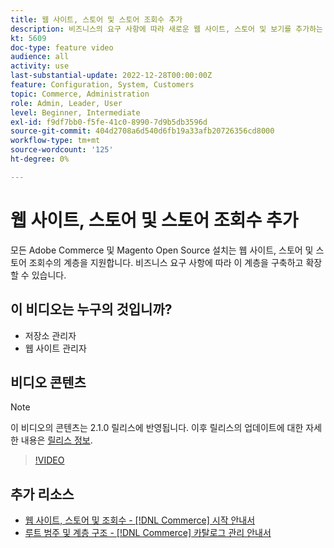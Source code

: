 ```yaml
---
title: 웹 사이트, 스토어 및 스토어 조회수 추가
description: 비즈니스의 요구 사항에 따라 새로운 웹 사이트, 스토어 및 보기를 추가하는 방법을 알아봅니다.
kt: 5609
doc-type: feature video
audience: all
activity: use
last-substantial-update: 2022-12-28T00:00:00Z
feature: Configuration, System, Customers
topic: Commerce, Administration
role: Admin, Leader, User
level: Beginner, Intermediate
exl-id: f9df7bb0-f5fe-41c0-8990-7d9b5db3596d
source-git-commit: 404d2708a6d540d6fb19a33afb20726356cd8000
workflow-type: tm+mt
source-wordcount: '125'
ht-degree: 0%

---
```


# 웹 사이트, 스토어 및 스토어 조회수 추가

모든 Adobe Commerce 및 Magento Open Source 설치는 웹 사이트, 스토어 및 스토어 조회수의 계층을 지원합니다. 비즈니스 요구 사항에 따라 이 계층을 구축하고 확장할 수 있습니다.

## 이 비디오는 누구의 것입니까?

- 저장소 관리자
- 웹 사이트 관리자

## 비디오 콘텐츠

>[!NOTE]
>
>이 비디오의 콘텐츠는 2.1.0 릴리스에 반영됩니다. 이후 릴리스의 업데이트에 대한 자세한 내용은 [릴리스 정보](https://experienceleague.adobe.com/docs/commerce-operations/release/notes/overview.html).

>[!VIDEO](https://video.tv.adobe.com/v/35787?quality=12&learn=on)

## 추가 리소스

- [웹 사이트, 스토어 및 조회수 - [!DNL Commerce] 시작 안내서](https://experienceleague.adobe.com/docs/commerce-admin/start/setup/websites-stores-views.html)
- [루트 범주 및 계층 구조 - [!DNL Commerce] 카탈로그 관리 안내서](https://experienceleague.adobe.com/docs/commerce-admin/catalog/categories/category-root.html)
